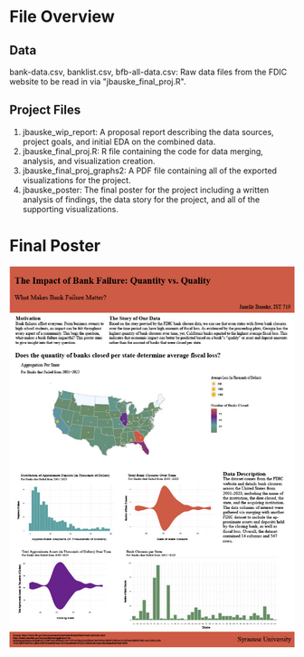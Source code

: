 # File Overview <br/>
## Data <br/>
bank-data.csv, banklist.csv, bfb-all-data.csv: Raw data files from the FDIC website to be read in via "jbauske_final_proj.R". <br/>
## Project Files
1. jbauske_wip_report: A proposal report describing the data sources, project goals, and initial EDA on the combined data. <br/>
2. jbauske_final_proj.R: R file containing the code for data merging, analysis, and visualization creation. <br/>
2. jbauske_final_proj_graphs2: A PDF file containing all of the exported visualizations for the project. <br/>
2. jbauske_poster: The final poster for the project including a written analysis of findings, the data story for the project, and all of the supporting visualizations. <br/>
# Final Poster <br/>
![Final Poster](jbauske_poster_jpg.jpg)
